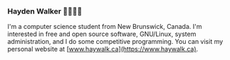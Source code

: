 ### Hayden Walker 💾🔧🌐🐧
I'm a computer science student from New Brunswick, Canada. I'm interested in free and open source software, GNU/Linux, system administration, and I do some competitive programming. You can visit my personal website at [www.haywalk.ca](https://www.haywalk.ca).
